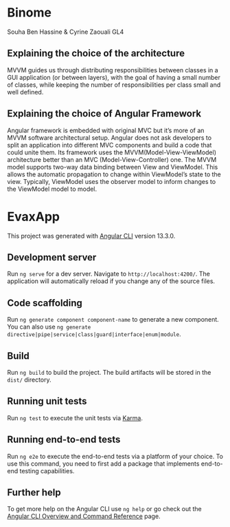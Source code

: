 # Binome

Souha Ben Hassine & Cyrine Zaouali
GL4

## Explaining the choice of the architecture

MVVM guides us through distributing responsibilities between classes in a GUI application (or between layers), with the goal of having a small number of classes, while keeping the number of responsibilities per class small and well defined.

## Explaining the choice of Angular Framework

Angular framework is embedded with original MVC but it’s more of an MVVM software architectural setup. Angular does not ask developers to split an application into different MVC components and build a code that could unite them.
Its framework uses the MVVM(Model-View-ViewModel) architecture better than an MVC (Model-View-Controller) one. The MVVM model supports two-way data binding between View and ViewModel. This allows the automatic propagation to change within ViewModel’s state to the view. Typically, ViewModel uses the observer model to inform changes to the ViewModel model to model.

# EvaxApp

This project was generated with [Angular CLI](https://github.com/angular/angular-cli) version 13.3.0.

## Development server

Run `ng serve` for a dev server. Navigate to `http://localhost:4200/`. The application will automatically reload if you change any of the source files.

## Code scaffolding

Run `ng generate component component-name` to generate a new component. You can also use `ng generate directive|pipe|service|class|guard|interface|enum|module`.

## Build

Run `ng build` to build the project. The build artifacts will be stored in the `dist/` directory.

## Running unit tests

Run `ng test` to execute the unit tests via [Karma](https://karma-runner.github.io).

## Running end-to-end tests

Run `ng e2e` to execute the end-to-end tests via a platform of your choice. To use this command, you need to first add a package that implements end-to-end testing capabilities.

## Further help

To get more help on the Angular CLI use `ng help` or go check out the [Angular CLI Overview and Command Reference](https://angular.io/cli) page.
